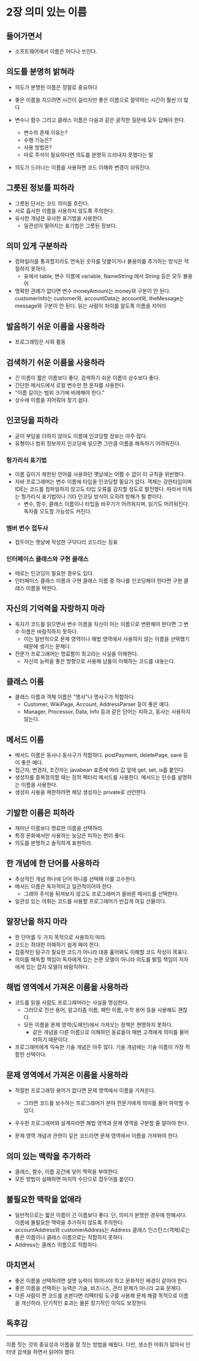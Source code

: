 # 2장 의미 있는 이름

## 들어가면서
- 소프트웨어에서 이름은 어디나 쓰인다.


## 의도를 분명히 밝혀라
- 의도가 분명한 이름은 정말로 중요하다
- 좋은 이름을 지으려면 시간이 걸리지만 좋은 이름으로 절약하는 시간이 훨씬 더 많다
- 변수나 함수 그리고 클래스 이름은 다음과 같은 굵직한 질문에 모두 답해야 한다.
  - 변수의 존재 이유는?
  - 수행 기능은?
  - 사용 방법은?
  - 따로 주석이 필요하다면 의도를 분명히 드러내지 못했다는 말

- 의도가 드러나는 이름을 사용하면 코드 이해와 변경이 쉬워진다.


## 그릇된 정보를 피하라
- 그릇된 단서는 코드 의미를 흐린다.
- 서로 흡사한 이름을 사용하지 않도록 주의한다.
- 유사한 개념은 유사한 표기법을 사용한다.
  - 일관성이 떨어지는 표기법은 그릇된 정보다.


## 의미 있게 구분하라
- 컴파일러를 통과할지라도 연속된 숫자를 덧붙이거나 불용어를 추가하는 방식은 적절하지 못하다.
  - 표에서 table, 변수 이름에 variable, NameString 에서 String 등은 모두 불용어
- 명확한 관례가 없다면 변수 moneyAmount는 money와 구분이 안 된다. customerInfo는 customer와, accountData는 account와, 
theMessage는 message와 구분이 안 된다. 읽는 사람이 차이를 알도록 이름을 지어라

## 발음하기 쉬운 이름을 사용하라
- 프로그래밍은 사회 활동

## 검색하기 쉬운 이름을 사용하라
- 긴 이름이 짧은 이름보다 좋다. 검색하기 쉬운 이름이 상수보다 좋다.
- 간단한 메서드에서 로컬 변수만 한 문자를 사용한다.
- "이름 길이는 범위 크기에 비례해야 한다."
- 상수에 이름을 지어줘야 찾기 쉽다.

## 인코딩을 피하라
- 굳이 부담을 더하지 않아도 이름에 인코딩할 정보는 아주 많다.
- 유형이나 범위 정보까지 인코딩에 넣으면 그만큼 이름을 해독하기 어려워진다.

### 헝가리식 표기법
- 이름 길이가 제한된 언어를 사용하던 옛날에는 어쩔 수 없이 이 규칙을 위반했다.
- 자바 프로그래머는 변수 이름에 타입을 인코딩할 필요가 없다. 객체는 강한타입이며 IDE는 코드를 컴파일하지 않고도 타입 오류를 감지할 정도로 발전했다.
따라서 이제는 헝가리식 표기법이나 기타 인코딩 방식이 오히려 방해가 될 뿐이다.
  - 변수, 함수, 클래스 이름이나 타입을 바꾸기가 어려워지며, 읽기도 어려워진다. 독자를 오도할 가능성도 커진다.

### 멤버 변수 접두사
- 접두어는 옛날에 작성한 구닥다리 코드라는 징표

### 인터페이스 클래스와 구현 클래스
- 때로는 인코딩이 필요한 경우도 있다.
- 인터페이스 클래스 이름과 구현 클래스 이름 중 하나를 인코딩해야 한다면 구현 클래스 이름을 택한다.

## 자신의 기억력을 자랑하지 마라
- 독자가 코드를 읽으면서 변수 이름을 자신이 아는 이름으로 변환해야 한다면 그 변수 이름은 바람직하지 못하다.
  - 이는 일반적으로 문제 영역이나 해법 영역에서 사용하지 않는 이름을 선택했기 때문에 생기는 문제다.
- 전문가 프로그래머는 명료함이 최고라는 사실을 이해한다. 
  - 자신의 능력을 좋은 방향으로 사용해 남들이 이해하는 코드를 내놓는다.

## 클래스 이름
- 클래스 이름과 객체 이름은 "명사"나 명사구가 적합하다.
  - Customer, WikiPage, Account, AddressParser 등이 좋은 예다.
  - Manager, Processor, Data, Info 등과 같은 단어는 피하고, 동사는 사용하지 않는다.


## 메서드 이름
- 메서드 이름은 동사나 동사구가 적합하다. postPayment, deletePage, save 등이 좋은 예다.
- 접근자, 변경자, 조건자는 javabean 표준에 따라 값 앞에 get, set, is를 붙인다.
- 생성자를 중복정의할 때는 정적 팩터리 메서드를 사용한다. 메서드는 인수를 설명하는 이름을 사용한다.
- 생성자 사용을 제한하려면 해당 생성자는 private로 선언한다.

## 기발한 이름은 피하라
- 재미난 이름보다 명료한 이름을 선택하라.
- 특정 문화에서만 사용하는 농담은 피하는 편이 좋다.
- 의도를 분명하고 솔직하게 표현하라.


## 한 개념에 한 단어를 사용하라
- 추상적인 개념 하나에 단어 하나를 선택해 이를 고수한다.
- 메서드 이름은 독자적이고 일관적이어야 한다.
  - 그래야 주석을 뒤져보지 않고도 프로그래머가 올바른 메서드를 선택한다.
- 일관성 있는 어휘는 코드를 사용할 프로그래머가 반갑게 여길 선물이다.

## 말장난을 하지 마라
- 한 단어를 두 가지 목적으로 사용하지 마라.
- 코드는 최대한 이해하기 쉽게 짜야 한다.
- 집중적인 탐구가 필요한 코드가 아니라 대충 훑어봐도 이해할 코드 작성이 목표다.
- 의미를 해독할 책임이 독자에게 있는 논문 모델이 아니라 의도를 밝힐 책임이 저자에게 있는 잡지 모델이 바람직하다.

## 해법 영역에서 가져온 이름을 사용하라
- 코드를 읽을 사람도 프로그래머라는 사실을 명심한다.
  - 그러므로 전산 용어, 알고리즘 이름, 패턴 이름, 수학 용어 등을 사용해도 괜찮다.
  - 모든 이름을 문제 영역(도메인)에서 가져오는 정책은 현명하지 못하다.
    - 같은 개념을 다른 이름으로 이해하던 동료들이 매번 고객에게 의미를 물어야하기 때문이다.
- 프로그래머에게 익숙한 기술 개념은 아주 많다. 기술 개념에는 기술 이름이 가장 적합한 선택이다.

## 문제 영역에서 가져온 이름을 사용하라
- 적절한 프로그래밍 용어가 없다면 문제 영역에서 이름을 가져온다.
  - 그러면 코드를 보수하는 프로그래머가 분야 전문가에게 의미를 물어 파악할 수 있다.

- 우수한 프로그래머와 설계자라면 해법 영역과 문제 영역을 구분할 줄 알아야 한다.
- 문제 영역 개념과 관련이 깊은 코드라면 문제 영역에서 이름을 가져와야 한다.

## 의미 있는 맥락을 추가하라
- 클래스, 함수, 이름 공간에 넣어 맥락을 부여한다.
- 모든 방법이 실패하면 마지막 수단으로 접두어를 붙인다.


## 불필요한 맥락을 없애라
- 일반적으로는 짧은 이름이 긴 이름보다 좋다. 단, 의미가 분명한 경우에 한해서다. 이름에 불필요한 맥락을 추가하지 않도록 주의한다.
- accountAddress와 customerAddress는 Address 클래스 인스턴스(객체)로는 좋은 이름이나 클래스 이름으로는 적합하지 못하다.
- Address는 클래스 이름으로 적합하다.

## 마치면서
- 좋은 이름을 선택하려면 설명 능력이 뛰어나야 하고 문화적인 배경이 같아야 한다.
- 좋은 이름을 선택하는 능력은 기술, 비즈니스, 관리 문제가 아니라 교육 문제다.
- 다른 사람이 짠 코드를 손본다면 리팩터링 도구를 사용해 문제 해결 목적으로 이름을 개선하라. 단기적인 효과는 물론
장기적인 이익도 보장한다.

## 독후감

---
이름 짓는 것의 중요성과 이름을 잘 짓는 방법을 배웠다. 다만, 생소한 어휘가 많아서 인터넷 검색을 하면서 읽어야 했다. 